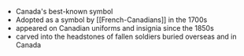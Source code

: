 - Canada's best-known symbol
- Adopted as a symbol by [[French-Canadians]] in the 1700s
- appeared on Canadian uniforms and insignia since the 1850s
- carved into the headstones of fallen soldiers buried overseas and in Canada